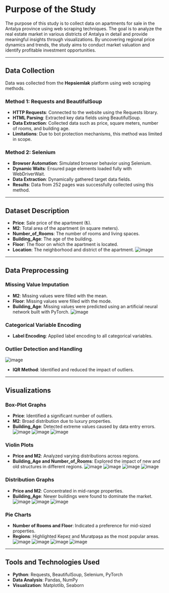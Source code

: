 # Purpose of the Study

The purpose of this study is to collect data on apartments for sale in the Antalya province using web scraping techniques. The goal is to analyze the real estate market in various districts of Antalya in detail and provide meaningful insights through visualizations. By uncovering regional price dynamics and trends, the study aims to conduct market valuation and identify profitable investment opportunities.

---

## Data Collection

Data was collected from the **Hepsiemlak** platform using web scraping methods.

### Method 1: Requests and BeautifulSoup
- **HTTP Requests**: Connected to the website using the Requests library.
- **HTML Parsing**: Extracted key data fields using BeautifulSoup.
- **Data Extraction**: Collected data such as price, square meters, number of rooms, and building age.
- **Limitations**: Due to bot protection mechanisms, this method was limited in scope.

### Method 2: Selenium
- **Browser Automation**: Simulated browser behavior using Selenium.
- **Dynamic Waits**: Ensured page elements loaded fully with WebDriverWait.
- **Data Extraction**: Dynamically gathered target data fields.
- **Results**: Data from 252 pages was successfully collected using this method.

---

## Dataset Description

- **Price**: Sale price of the apartment (₺).
- **M2**: Total area of the apartment (in square meters).
- **Number_of_Rooms**: The number of rooms and living spaces.
- **Building_Age**: The age of the building.
- **Floor**: The floor on which the apartment is located.
- **Location**: The neighborhood and district of the apartment.
![image](https://github.com/user-attachments/assets/9d61b5a7-55a9-408e-b5e2-0610f4a21379)

---

## Data Preprocessing
### Missing Value Imputation
- **M2**: Missing values were filled with the mean.
- **Floor**: Missing values were filled with the mode.
- **Building_Age**: Missing values were predicted using an artificial neural network built with PyTorch.
![image](https://github.com/user-attachments/assets/261a9aea-0cd9-4b2d-a0ce-0e6c15dfa9ce)

### Categorical Variable Encoding
- **Label Encoding**: Applied label encoding to all categorical variables.

### Outlier Detection and Handling
![image](https://github.com/user-attachments/assets/623100ad-bb57-4139-b91e-30486da841ac)
- **IQR Method**: Identified and reduced the impact of outliers.

---

## Visualizations

### Box-Plot Graphs
- **Price**: Identified a significant number of outliers.
- **M2**: Broad distribution due to luxury properties.
- **Building_Age**: Detected extreme values caused by data entry errors.
![image](https://github.com/user-attachments/assets/e81b1ee0-5550-497a-84c5-2336e3468a1a)
![image](https://github.com/user-attachments/assets/45eb4a0c-c95a-488a-b8cd-e97b8a6229a4)
![image](https://github.com/user-attachments/assets/7afbd337-47b8-4c23-bce9-dabc5f77e1a4)

### Violin Plots
- **Price and M2**: Analyzed varying distributions across regions.
- **Building_Age and Number_of_Rooms**: Explored the impact of new and old structures in different regions.
![image](https://github.com/user-attachments/assets/a048cc61-d4a4-4784-9938-4e5dc002fee2)
![image](https://github.com/user-attachments/assets/625be5f7-cc1e-457b-8d31-126cb5854f43)
![image](https://github.com/user-attachments/assets/25dec874-3e84-4171-8086-dda814c53d74)
![image](https://github.com/user-attachments/assets/8ecb5941-1245-4db5-9dc3-707767860af5)

### Distribution Graphs
- **Price and M2**: Concentrated in mid-range properties.
- **Building_Age**: Newer buildings were found to dominate the market.
![image](https://github.com/user-attachments/assets/abcc60a7-b595-4901-924b-7dbf452be4fd)
![image](https://github.com/user-attachments/assets/e49c2a07-1ca9-4c88-b3b9-c929b4f6789f)
![image](https://github.com/user-attachments/assets/13b55ac3-aeb8-4601-80d7-1e47c60a3b94)

### Pie Charts
- **Number of Rooms and Floor**: Indicated a preference for mid-sized properties.
- **Regions**: Highlighted Kepez and Muratpaşa as the most popular areas.
![image](https://github.com/user-attachments/assets/0378c0ea-e2f3-4f87-996e-c20d74d48e63)
![image](https://github.com/user-attachments/assets/57fdee27-30d1-45a8-8595-496864b769fe)
![image](https://github.com/user-attachments/assets/3c2bcfc7-7f16-4a84-9f3a-a56e991badfd)
![image](https://github.com/user-attachments/assets/eb7ad11b-8e4d-4ac2-87df-ea6f4f2ab046)

---

## Tools and Technologies Used
- **Python**: Requests, BeautifulSoup, Selenium, PyTorch
- **Data Analysis**: Pandas, NumPy
- **Visualization**: Matplotlib, Seaborn
